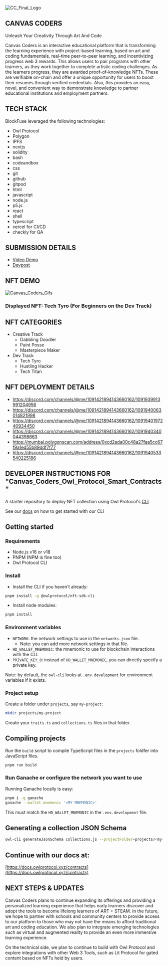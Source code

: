 ![CC_Final_Logo](https://user-images.githubusercontent.com/100870737/229332203-693d9f52-c9bd-4078-8413-83f44ec00f51.PNG)

## CANVAS CODERS
Unleash Your Creativity Through Art And Code

Canvas Coders is an interactive educational platform that is transforming the learning experience with project-based learning, based on art and coding fundamentals, real-time peer-to-peer learning, and incentivizing progress web 3 rewards. This allows users to pair programs with other learners, as they work together to complete artistic coding challenges. As the learners progress, they are awarded proof-of-knowledge NFTs. These are verifiable on-chain and offer a unique opportunity for users to boost their resumes through verified credentials. Also, this provides an easy, novel, and convenient way to demonstrate knowledge to partner educational institutions and employment partners.

## TECH STACK
BlockFuse leveraged the following technologies:
* Owl Protocol
* Polygon
* IPFS
* nextjs
* solidity
* bash
* codeandbox
* css
* git
* github
* gitpod
* html
* javascript
* node.js
* p5.js
* react
* shell
* typescript
* vercel for CI/CD
* checkly for QA

## SUBMISSION DETAILS
* [Video Demo](https://www.youtube.com/watch?v=oVL6sk8FROA)
* [Devpost](https://devpost.com/software/canvas-coders-unleash-your-creativity-through-art-and-code)


## NFT DEMO
![Canvas_Coders_Gifs](https://user-images.githubusercontent.com/100870737/229333619-4e163e72-496f-450b-9982-b0dc8d586a09.gif)
### Displayed NFT: Tech Tyro (For Beginners on the Dev Track)

## NFT CATEGORIES
* Creative Track
  * Dabbling Doodler
  * Paint Posse
  * Masterpiece Maker
* Dev Track
  * Tech Tyro
  * Hustling Hacker
  * Tech Titan



## NFT DEPLOYMENT DETAILS
* https://discord.com/channels/@me/1091421894143660162/1091939913991204956
* https://discord.com/channels/@me/1091421894143660162/1091940063014821998
* https://discord.com/channels/@me/1091421894143660162/1091940197240934450
* https://discord.com/channels/@me/1091421894143660162/1091940340044398663
* https://mumbai.polygonscan.com/address/0xcd2ada00c48a27faa5cc67f9a1ed55b89ddf7f77
* https://discord.com/channels/@me/1091421894143660162/1091940533540225186


## DEVELOPER INSTRUCTIONS FOR "Canvas_Coders_Owl_Protocol_Smart_Contracts"
A starter repository to deploy NFT collection using Owl Protocol's [CLI](https://github.com/owlprotocol/owlprotocol/tree/main/packages/cli)

See our [docs](http://localhost:3000/contracts/getting-started/cli) on how to get started with our CLI

## Getting started

### Requirements
* Node.js v16 or v18
* PNPM (NPM is fine too)
* Owl Protocol CLI

### Install
* Install the CLI if you haven't already:
```bash
pnpm install -g @owlprotocol/nft-sdk-cli
```

* Install node modules:
```bash
pnpm install
```

### Environment variables
* `NETWORK`: the network settings to use in the `networks.json` file.
    * Note: you can add more network settings in that file.
* `HD_WALLET_MNEMONIC`: the mnemonic to use for blockchain interactions with the CLI.
* `PRIVATE_KEY_0`: instead of `HD_WALLET_MNEMONIC`, you can directly specify a private key.

Note: by default, the `owl-cli` looks at `.env.development` for environment variables if it exists.

### Project setup
Create a folder under `projects`, say `my-project`:

```bash
mkdir projects/my-project
```

Create your `traits.ts` and `collections.ts` files in that folder.

## Compiling projects
Run the `build` script to compile TypeScript files in the `projects` foldfer into JavaScript files.

```bash
pnpm run build
```

### Run Ganache or configure the network you want to use

Running Ganache locally is easy:
```bash
pnpm i -g ganache
ganache --wallet.mnemonic '<MY MNEMONIC>'
```

This must match the `HD_WALLET_MNEMONIC` in the `.env.development` file.

## Generating a collection JSON Schema
```bash
owl-cli generateJsonSchema collections.js --projectFolder=projects/<my-project>
```

## Continue with our docs at: 

[https://docs.owlprotocol.xyz/contracts](https://docs.owlprotocol.xyz/contracts)


## NEXT STEPS & UPDATES
Canvas Coders plans to continue expanding its offerings and providing a personalized learning experience that helps early learners discover and adopt the tools to become lifelong learners of ART + STEAM. In the future, we hope to partner with schools and community centers to provide access to our platform to those who may not have the means to afford traditional art and coding education. We also plan to integrate emerging technologies such as virtual and augmented reality to provide an even more immersive learning experience.

On the technical side, we plan to continue to build with Owl Protocol and explore integrations with other Web 3 Tools, such as Lit Protocol for gated content based on NFTs held by users.
